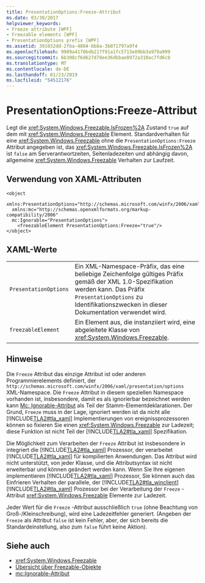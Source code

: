 ```yaml
---
title: PresentationOptions:Freeze-Attribut
ms.date: 03/30/2017
helpviewer_keywords:
- Freeze attribute [WPF]
- Freezable elements [WPF]
- PresentationOptions prefix [WPF]
ms.assetid: 391032dd-2fba-4804-bb8a-3b071797a9f4
ms.openlocfilehash: 9909a4170bdb217f91a1fc5713e89bb3a979a999
ms.sourcegitcommit: 6b308cf6d627d78ee36dbbae8972a310ac7fd6c8
ms.translationtype: MT
ms.contentlocale: de-DE
ms.lasthandoff: 01/23/2019
ms.locfileid: "54512176"
---
```

# <a name="presentationoptionsfreeze-attribute"></a>PresentationOptions:Freeze-Attribut
Legt die <xref:System.Windows.Freezable.IsFrozen%2A> Zustand `true` auf dem mit <xref:System.Windows.Freezable> Element. Standardverhalten für eine <xref:System.Windows.Freezable> ohne die `PresentationOptions:Freeze` Attribut angegeben ist, das <xref:System.Windows.Freezable.IsFrozen%2A> ist `false` am Serverantwortzeiten, Seitenladezeiten und abhängig davon, allgemeine <xref:System.Windows.Freezable> Verhalten zur Laufzeit.  
  
## <a name="xaml-attribute-usage"></a>Verwendung von XAML-Attributen  
  
```  
<object  
  xmlns:PresentationOptions="http://schemas.microsoft.com/winfx/2006/xaml/presentation/options"  
  xmlns:mc="http://schemas.openxmlformats.org/markup-compatibility/2006"  
  mc:Ignorable="PresentationOptions">  
    <freezableElement PresentationOptions:Freeze="true"/>  
</object>  
```  
  
## <a name="xaml-values"></a>XAML-Werte  
  
|||  
|-|-|  
|`PresentationOptions`|Ein XML-Namespace-Präfix, das eine beliebige Zeichenfolge gültiges Präfix gemäß der XML 1.0-Spezifikation werden kann. Das Präfix `PresentationOptions` zu Identifikationszwecken in dieser Dokumentation verwendet wird.|  
|`freezableElement`|Ein Element aus, die instanziiert wird, eine abgeleitete Klasse von <xref:System.Windows.Freezable>.|  
  
## <a name="remarks"></a>Hinweise  
 Die `Freeze` Attribut das einzige Attribut ist oder anderen Programmierelements definiert, der `http://schemas.microsoft.com/winfx/2006/xaml/presentation/options` XML-Namespace. Die `Freeze` Attribut in diesem speziellen Namespace vorhanden ist, insbesondere, damit es als ignorierbar bezeichnet werden kann [Mc: Ignorable-Attribut](../../../../docs/framework/wpf/advanced/mc-ignorable-attribute.md) als Teil der Stamm-Elementdeklarationen. Der Grund, `Freeze` muss in der Lage, ignoriert werden ist da nicht alle [!INCLUDE[TLA2#tla_xaml](../../../../includes/tla2sharptla-xaml-md.md)] Implementierungen von ereignissprozessoren können so fixieren Sie einen <xref:System.Windows.Freezable> zur Ladezeit; diese Funktion ist nicht Teil der [!INCLUDE[TLA2#tla_xaml](../../../../includes/tla2sharptla-xaml-md.md)] Spezifikation.  
  
 Die Möglichkeit zum Verarbeiten der `Freeze` Attribut ist insbesondere in integriert die [!INCLUDE[TLA2#tla_xaml](../../../../includes/tla2sharptla-xaml-md.md)] Prozessor, der verarbeitet [!INCLUDE[TLA2#tla_xaml](../../../../includes/tla2sharptla-xaml-md.md)] für kompilierten Anwendungen. Das Attribut wird nicht unterstützt, von jeder Klasse, und die Attributsyntax ist nicht erweiterbar und können geändert werden kann. Wenn Sie Ihre eigenen implementieren [!INCLUDE[TLA2#tla_xaml](../../../../includes/tla2sharptla-xaml-md.md)] Prozessor, Sie können auch das Einfrieren Verhalten der parallele, der [!INCLUDE[TLA2#tla_winclient](../../../../includes/tla2sharptla-winclient-md.md)] [!INCLUDE[TLA2#tla_xaml](../../../../includes/tla2sharptla-xaml-md.md)] Prozessor bei der Verarbeitung der `Freeze` -Attribut <xref:System.Windows.Freezable> Elemente zur Ladezeit.  
  
 Jeder Wert für die `Freeze` -Attribut ausschließlich `true` (ohne Beachtung von Groß-/Kleinschreibung), wird eine Ladezeitfehler generiert. (Angeben der `Freeze` als Attribut `false` ist kein Fehler, aber, der sich bereits die Standardeinstellung, also zum `false` führt keine Aktion).  
  
## <a name="see-also"></a>Siehe auch
- <xref:System.Windows.Freezable>
- [Übersicht über Freezable-Objekte](../../../../docs/framework/wpf/advanced/freezable-objects-overview.md)
- [mc:Ignorable-Attribut](../../../../docs/framework/wpf/advanced/mc-ignorable-attribute.md)
